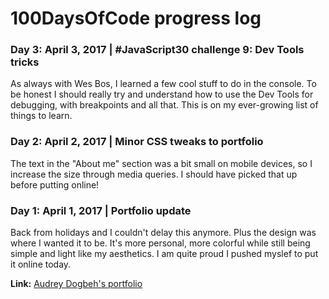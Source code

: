 # 100DaysOfCode progress log

### Day 3: April 3, 2017 | #JavaScript30 challenge 9: Dev Tools tricks

As always with Wes Bos, I learned a few cool stuff to do in the console. To be honest I should really try and understand how to use the Dev Tools for debugging, with breakpoints and all that. This is on my ever-growing list of things to learn.

### Day 2: April 2, 2017 | Minor CSS tweaks to portfolio

The text in the "About me" section was a bit small on mobile devices, so I increase the size through media queries. I should have picked that up before putting online!

### Day 1: April 1, 2017 | Portfolio update

Back from holidays and I couldn't delay this anymore. Plus the design was where I wanted it to be. It's more personal, more colorful while still being simple and light like my aesthetics. I am quite proud I pushed myslef to put it online today.

**Link:** [Audrey Dogbeh's portfolio](http://audreydogbeh.com/)
